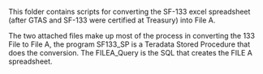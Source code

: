 This folder contains scripts for converting the SF-133 excel spreadsheet (after GTAS and SF-133 were certified at Treasury) into File A.
 
 The two attached files make up most of the process in converting the 133 File to File A, the program SF133_SP is a Teradata Stored Procedure that does the conversion.  The FILEA_Query is the SQL that creates the FILE A spreadsheet.
